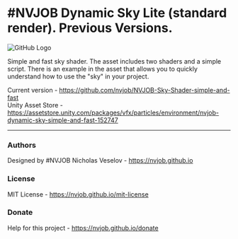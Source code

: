 # #NVJOB Dynamic Sky Lite (standard render). Previous Versions.

![GitHub Logo](https://raw.githubusercontent.com/nvjob/nvjob.github.io/master/repo/unity%20assets/dynamic%20sky%20lite%20sr/221/pic/9.jpg)

Simple and fast sky shader. The asset includes two shaders and a simple script.
There is an example in the asset that allows you to quickly understand how to use the "sky" in your project.

Current version - https://github.com/nvjob/NVJOB-Sky-Shader-simple-and-fast <br/>
Unity Asset Store - https://assetstore.unity.com/packages/vfx/particles/environment/nvjob-dynamic-sky-simple-and-fast-152747

-------------------------------------------------------------------

### Authors
Designed by #NVJOB Nicholas Veselov - https://nvjob.github.io

### License
MIT License - https://nvjob.github.io/mit-license

### Donate
Help for this project - https://nvjob.github.io/donate
